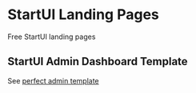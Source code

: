 # StartUI Landing Pages

Free StartUI landing pages

## StartUI Admin Dashboard Template

See [perfect admin template](http://themesanytime.com/startui)
